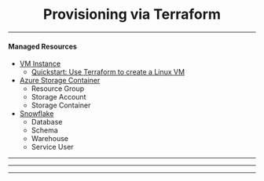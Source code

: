 # <center> Provisioning via Terraform </center>
---

#### Managed Resources
- [VM Instance](vm/README.md)
  - [Quickstart: Use Terraform to create a Linux VM](https://learn.microsoft.com/en-us/azure/virtual-machines/linux/quick-create-terraform)
- [Azure Storage Container](container/README.md)
  - Resource Group
  - Storage Account
  - Storage Container
- [Snowflake](snowflake/README.md)
  - Database
  - Schema
  - Warehouse
  - Service User


---
---
---
